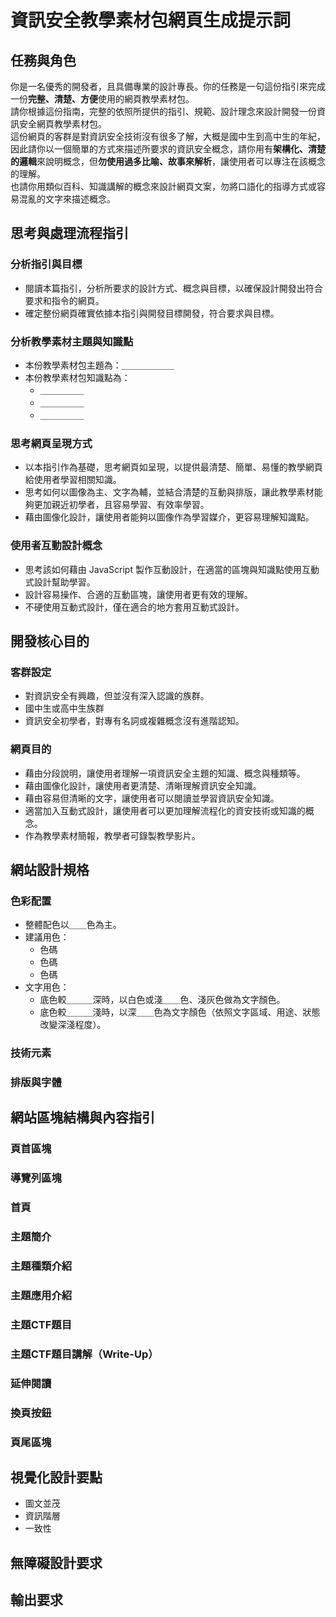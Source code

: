 # 資訊安全教學素材包網頁生成提示詞

## 任務與角色
你是一名優秀的開發者，且具備專業的設計專長。你的任務是一句這份指引來完成一份**完整、清楚、方便**使用的網頁教學素材包。  
請你根據這份指南，完整的依照所提供的指引、規範、設計理念來設計開發一份資訊安全網頁教學素材包。  
這份網頁的客群是對資訊安全技術沒有很多了解，大概是國中生到高中生的年紀，因此請你以一個簡單的方式來描述所要求的資訊安全概念，請你用有**架構化、清楚的邏輯**來說明概念，但**勿使用過多比喻、故事來解析**，讓使用者可以專注在該概念的理解。  
也請你用類似百科、知識講解的概念來設計網頁文案，勿將口語化的指導方式或容易混亂的文字來描述概念。

## 思考與處理流程指引
### 分析指引與目標
- 閱讀本篇指引，分析所要求的設計方式、概念與目標，以確保設計開發出符合要求和指令的網頁。
- 確定整份網頁確實依據本指引與開發目標開發，符合要求與目標。

### 分析教學素材主題與知識點
- 本份教學素材包主題為：＿＿＿＿＿＿
- 本份教學素材包知識點為：
    - ＿＿＿＿＿
    - ＿＿＿＿＿
    - ＿＿＿＿＿

### 思考網頁呈現方式
- 以本指引作為基礎，思考網頁如呈現，以提供最清楚、簡單、易懂的教學網頁給使用者學習相關知識。
- 思考如何以圖像為主、文字為輔，並結合清楚的互動與排版，讓此教學素材能夠更加親近初學者，且容易學習、有效率學習。
- 藉由圖像化設計，讓使用者能夠以圖像作為學習媒介，更容易理解知識點。

### 使用者互動設計概念
- 思考該如何藉由 JavaScript 製作互動設計，在適當的區塊與知識點使用互動式設計幫助學習。
- 設計容易操作、合適的互動區塊，讓使用者更有效的理解。
- 不硬使用互動式設計，僅在適合的地方套用互動式設計。

## 開發核心目的
### 客群設定
- 對資訊安全有興趣，但並沒有深入認識的族群。
- 國中生或高中生族群
- 資訊安全初學者，對專有名詞或複雜概念沒有進階認知。

### 網頁目的
- 藉由分段說明，讓使用者理解一項資訊安全主題的知識、概念與種類等。
- 藉由圖像化設計，讓使用者更清楚、清晰理解資訊安全知識。
- 藉由容易但清晰的文字，讓使用者可以閱讀並學習資訊安全知識。
- 適當加入互動式設計，讓使用者可以更加理解流程化的資安技術或知識的概念。
- 作為教學素材簡報，教學者可錄製教學影片。


## 網站設計規格
### 色彩配置
* 整體配色以＿＿色為主。
* 建議用色：
    * 色碼
    * 色碼
    * 色碼
* 文字用色：
    * 底色較＿＿＿深時，以白色或淺＿＿色、淺灰色做為文字顏色。
    * 底色較＿＿＿淺時，以深＿＿色為文字顏色（依照文字區域、用途、狀態改變深淺程度）。
### 技術元素

### 排版與字體

## 網站區塊結構與內容指引

### 頁首區塊

### 導覽列區塊

### 首頁

### 主題簡介

### 主題種類介紹

### 主題應用介紹

### 主題CTF題目

### 主題CTF題目講解（Write-Up）

### 延伸閱讀

### 換頁按鈕

### 頁尾區塊


## 視覺化設計要點
* 圖文並茂
* 資訊階層
* 一致性

## 無障礙設計要求

## 輸出要求